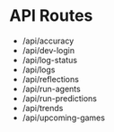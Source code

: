 # API Routes

- /api/accuracy
- /api/dev-login
- /api/log-status
- /api/logs
- /api/reflections
- /api/run-agents
- /api/run-predictions
- /api/trends
- /api/upcoming-games
